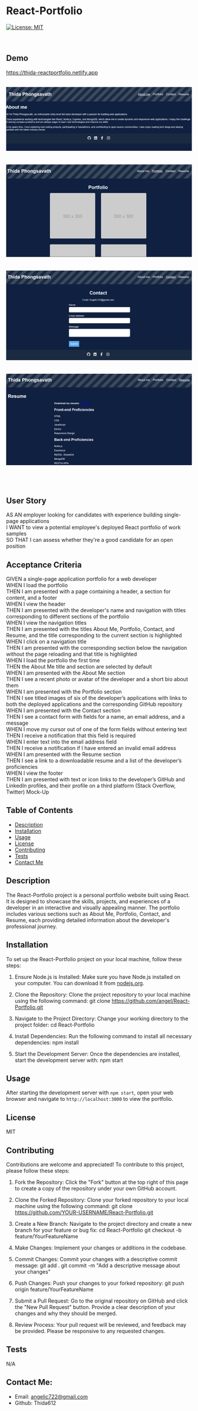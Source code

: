 # React-Portfolio
[![License: MIT](https://img.shields.io/badge/License-MIT-yellow.svg)](https://opensource.org/licenses/MIT)
<br>
<br>
<br>
## Demo
https://thida-reactportfolio.netlify.app
<br>
<br>

![Screenshot 1](public/screenshot1.png)<br><br><br>
![Screenshot 2](public/screenshot2.png)<br><br><br>
![Screenshot 3](public/screenshot3.png)<br><br><br>
![Screenshot 4](public/screenshot4.png)<br><br><br><br>


## User Story
AS AN employer looking for candidates with experience building single-page applications<br>
I WANT to view a potential employee's deployed React portfolio of work samples<br>
SO THAT I can assess whether they're a good candidate for an open position<br>

## Acceptance Criteria
GIVEN a single-page application portfolio for a web developer<br>
WHEN I load the portfolio<br>
THEN I am presented with a page containing a header, a section for content, and a footer<br>
WHEN I view the header<br>
THEN I am presented with the developer's name and navigation with titles corresponding to different sections of the portfolio<br>
WHEN I view the navigation titles<br>
THEN I am presented with the titles About Me, Portfolio, Contact, and Resume, and the title corresponding to the current section is highlighted<br>
WHEN I click on a navigation title<br>
THEN I am presented with the corresponding section below the navigation without the page reloading and that title is highlighted<br>
WHEN I load the portfolio the first time<br>
THEN the About Me title and section are selected by default<br>
WHEN I am presented with the About Me section<br>
THEN I see a recent photo or avatar of the developer and a short bio about them<br>
WHEN I am presented with the Portfolio section<br>
THEN I see titled images of six of the developer’s applications with links to both the deployed applications and the corresponding GitHub repository<br>
WHEN I am presented with the Contact section<br>
THEN I see a contact form with fields for a name, an email address, and a message<br>
WHEN I move my cursor out of one of the form fields without entering text<br>
THEN I receive a notification that this field is required<br>
WHEN I enter text into the email address field<br>
THEN I receive a notification if I have entered an invalid email address<br>
WHEN I am presented with the Resume section<br>
THEN I see a link to a downloadable resume and a list of the developer’s proficiencies<br>
WHEN I view the footer<br>
THEN I am presented with text or icon links to the developer’s GitHub and LinkedIn profiles, and their profile on a third platform (Stack Overflow, Twitter) 
Mock-Up<br>


## Table of Contents
* [Description](#description)
* [Installation](#installation)
* [Usage](#usage)
* [License](#license)
* [Contributing](#contributing)
* [Tests](#tests)
* [Contact Me](#contact-me)


## Description 
The React-Portfolio project is a personal portfolio website built using React. It is designed to showcase the skills, projects, and experiences of a developer in an interactive and visually appealing manner. The portfolio includes various sections such as About Me, Portfolio, Contact, and Resume, each providing detailed information about the developer's professional journey.


## Installation 
To set up the React-Portfolio project on your local machine, follow these steps:

1. Ensure Node.js is Installed: Make sure you have Node.js installed on your computer. You can download it from [nodejs.org](https://nodejs.org/).

2. Clone the Repository: Clone the project repository to your local machine using the following command:
   git clone https://github.com/angel/React-Portfolio.git

3. Navigate to the Project Directory: Change your working directory to the project folder:
cd React-Portfolio

4. Install Dependencies: Run the following command to install all necessary dependencies:
npm install

5. Start the Development Server: Once the dependencies are installed, start the development server with:
npm start


## Usage 
After starting the development server with `npm start`, open your web browser and navigate to `http://localhost:3000` to view the portfolio. 


## License 
MIT


## Contributing 
Contributions are welcome and appreciated! To contribute to this project, please follow these steps:

1. Fork the Repository: Click the "Fork" button at the top right of this page to create a copy of the repository under your own GitHub account.

2. Clone the Forked Repository: Clone your forked repository to your local machine using the following command:
git clone https://github.com/YOUR-USERNAME/React-Portfolio.git

3. Create a New Branch: Navigate to the project directory and create a new branch for your feature or bug fix:
cd React-Portfolio
git checkout -b feature/YourFeatureName

4. Make Changes: Implement your changes or additions in the codebase.  
 
5. Commit Changes: Commit your changes with a descriptive commit message:
git add .
git commit -m "Add a descriptive message about your changes"

6. Push Changes: Push your changes to your forked repository:
git push origin feature/YourFeatureName

7. Submit a Pull Request: Go to the original repository on GitHub and click the "New Pull Request" button. Provide a clear description of your changes and why they should be merged.

8. Review Process: Your pull request will be reviewed, and feedback may be provided. Please be responsive to any requested changes. 


## Tests 
N/A


## Contact Me:
* Email: angelic722@gmail.com
* Github: Thida612



